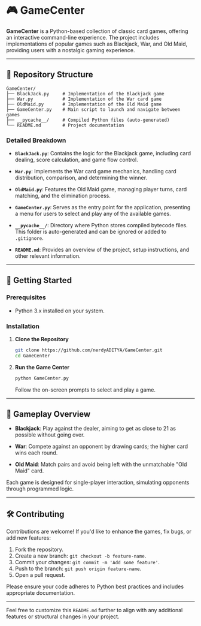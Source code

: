# 🎮 GameCenter

**GameCenter** is a Python-based collection of classic card games, offering an interactive command-line experience. The project includes implementations of popular games such as Blackjack, War, and Old Maid, providing users with a nostalgic gaming experience.

---

## 📁 Repository Structure

```
GameCenter/
├── BlackJack.py     # Implementation of the Blackjack game
├── War.py           # Implementation of the War card game
├── OldMaid.py       # Implementation of the Old Maid game
├── GameCenter.py    # Main script to launch and navigate between games
├── __pycache__/     # Compiled Python files (auto-generated)
└── README.md        # Project documentation
```

### Detailed Breakdown

* **`BlackJack.py`**: Contains the logic for the Blackjack game, including card dealing, score calculation, and game flow control.

* **`War.py`**: Implements the War card game mechanics, handling card distribution, comparison, and determining the winner.

* **`OldMaid.py`**: Features the Old Maid game, managing player turns, card matching, and the elimination process.

* **`GameCenter.py`**: Serves as the entry point for the application, presenting a menu for users to select and play any of the available games.

* **`__pycache__/`**: Directory where Python stores compiled bytecode files. This folder is auto-generated and can be ignored or added to `.gitignore`.

* **`README.md`**: Provides an overview of the project, setup instructions, and other relevant information.

---

## 🚀 Getting Started

### Prerequisites

* Python 3.x installed on your system.

### Installation

1. **Clone the Repository**

   ```bash
   git clone https://github.com/nerdyADITYA/GameCenter.git
   cd GameCenter
   ```

2. **Run the Game Center**

   ```bash
   python GameCenter.py
   ```

   Follow the on-screen prompts to select and play a game.

---

## 🎯 Gameplay Overview

* **Blackjack**: Play against the dealer, aiming to get as close to 21 as possible without going over.

* **War**: Compete against an opponent by drawing cards; the higher card wins each round.

* **Old Maid**: Match pairs and avoid being left with the unmatchable "Old Maid" card.

Each game is designed for single-player interaction, simulating opponents through programmed logic.

---

## 🛠️ Contributing

Contributions are welcome! If you'd like to enhance the games, fix bugs, or add new features:

1. Fork the repository.
2. Create a new branch: `git checkout -b feature-name`.
3. Commit your changes: `git commit -m 'Add some feature'`.
4. Push to the branch: `git push origin feature-name`.
5. Open a pull request.

Please ensure your code adheres to Python best practices and includes appropriate documentation.

---

Feel free to customize this `README.md` further to align with any additional features or structural changes in your project.
